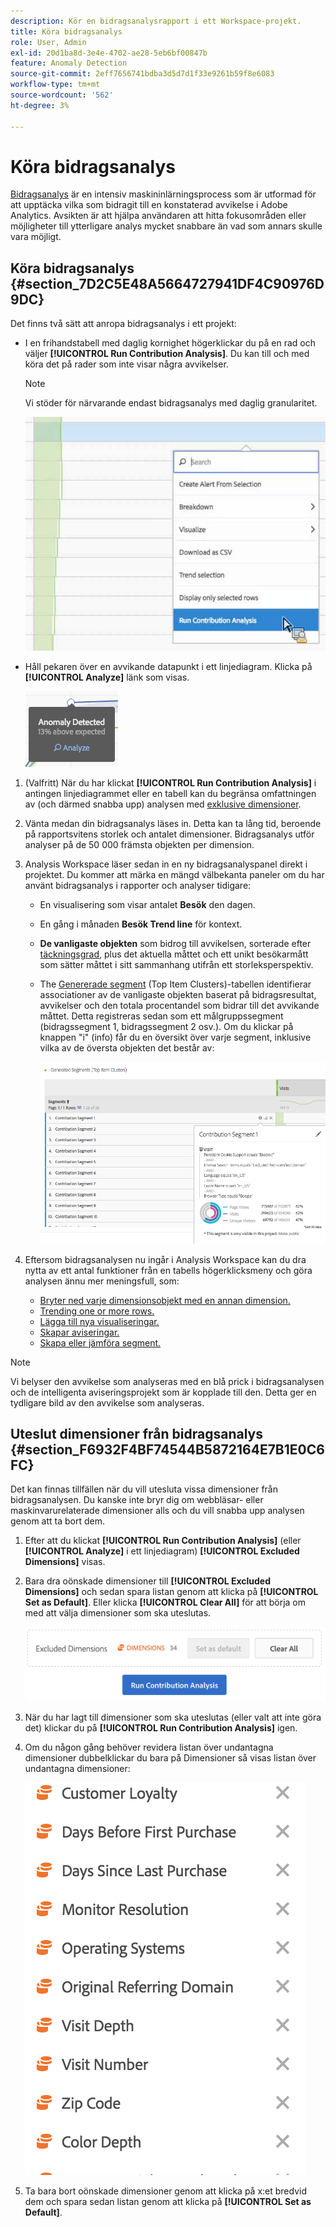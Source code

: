 ```yaml
---
description: Kör en bidragsanalysrapport i ett Workspace-projekt.
title: Köra bidragsanalys
role: User, Admin
exl-id: 20d1ba8d-3e4e-4702-ae28-5eb6bf00847b
feature: Anomaly Detection
source-git-commit: 2eff7656741bdba3d5d7d1f33e9261b59f8e6083
workflow-type: tm+mt
source-wordcount: '562'
ht-degree: 3%

---
```


# Köra bidragsanalys

[Bidragsanalys](/help/analyze/analysis-workspace/c-anomaly-detection/anomaly-detection.md#contribution-analysis) är en intensiv maskininlärningsprocess som är utformad för att upptäcka vilka som bidragit till en konstaterad avvikelse i Adobe Analytics. Avsikten är att hjälpa användaren att hitta fokusområden eller möjligheter till ytterligare analys mycket snabbare än vad som annars skulle vara möjligt.

## Köra bidragsanalys {#section_7D2C5E48A5664727941DF4C90976D9DC}

Det finns två sätt att anropa bidragsanalys i ett projekt:

* I en frihandstabell med daglig kornighet högerklickar du på en rad och väljer **[!UICONTROL Run Contribution Analysis]**. Du kan till och med köra det på rader som inte visar några avvikelser.

  >[!NOTE]
  >
  >Vi stöder för närvarande endast bidragsanalys med daglig granularitet.

  ![](assets/run_ca.png)

* Håll pekaren över en avvikande datapunkt i ett linjediagram. Klicka på **[!UICONTROL Analyze]** länk som visas.

  ![](assets/contribution-analysis.png)

1. (Valfritt) När du har klickat **[!UICONTROL Run Contribution Analysis]** i antingen linjediagrammet eller en tabell kan du begränsa omfattningen av (och därmed snabba upp) analysen med [exklusive dimensioner](#section_F6932F4BF74544B5872164E7B1E0C6FC).

1. Vänta medan din bidragsanalys läses in. Detta kan ta lång tid, beroende på rapportsvitens storlek och antalet dimensioner. Bidragsanalys utför analyser på de 50 000 främsta objekten per dimension.
1. Analysis Workspace läser sedan in en ny bidragsanalyspanel direkt i projektet. Du kommer att märka en mängd välbekanta paneler om du har använt bidragsanalys i rapporter och analyser tidigare:

   * En visualisering som visar antalet **Besök** den dagen.
   * En gång i månaden **Besök Trend line** för kontext.
   * **De vanligaste objekten** som bidrog till avvikelsen, sorterade efter [täckningsgrad](/help/analyze/analysis-workspace/c-anomaly-detection/anomaly-detection.md#contribution-analysis), plus det aktuella måttet och ett unikt besökarmått som sätter måttet i sitt sammanhang utifrån ett storleksperspektiv.

   * The [Genererade segment](https://experienceleague.adobe.com/docs/analytics/components/segmentation/segmentation-workflow/seg-build.html) (Top Item Clusters)-tabellen identifierar associationer av de vanligaste objekten baserat på bidragsresultat, avvikelser och den totala procentandel som bidrar till det avvikande måttet. Detta registreras sedan som ett målgruppssegment (bidragssegment 1, bidragssegment 2 osv.). Om du klickar på knappen &quot;i&quot; (info) får du en översikt över varje segment, inklusive vilka av de översta objekten det består av:

     ![](assets/auto_segment.png)

1. Eftersom bidragsanalysen nu ingår i Analysis Workspace kan du dra nytta av ett antal funktioner från en tabells högerklicksmeny och göra analysen ännu mer meningsfull, som:

   * [Bryter ned varje dimensionsobjekt med en annan dimension.](/help/analyze/analysis-workspace/components/dimensions/t-breakdown-fa.md)
   * [Trending one or more rows.](/help/analyze/analysis-workspace/home.md#section_34930C967C104C2B9092BA8DCF2BF81A)
   * [Lägga till nya visualiseringar.](/help/analyze/analysis-workspace/visualizations/freeform-analysis-visualizations.md)
   * [Skapar aviseringar.](/help/components/c-alerts/intellligent-alerts.md)
   * [Skapa eller jämföra segment.](/help/analyze/analysis-workspace/c-panels/c-segment-comparison/segment-comparison.md)

>[!NOTE]
>
>Vi belyser den avvikelse som analyseras med en blå prick i bidragsanalysen och de intelligenta aviseringsprojekt som är kopplade till den. Detta ger en tydligare bild av den avvikelse som analyseras.

## Uteslut dimensioner från bidragsanalys {#section_F6932F4BF74544B5872164E7B1E0C6FC}

Det kan finnas tillfällen när du vill utesluta vissa dimensioner från bidragsanalysen. Du kanske inte bryr dig om webbläsar- eller maskinvarurelaterade dimensioner alls och du vill snabba upp analysen genom att ta bort dem.

1. Efter att du klickat **[!UICONTROL Run Contribution Analysis]** (eller **[!UICONTROL Analyze]** i ett linjediagram) **[!UICONTROL Excluded Dimensions]** visas.

1. Bara dra oönskade dimensioner till **[!UICONTROL Excluded Dimensions]** och sedan spara listan genom att klicka på **[!UICONTROL Set as Default]**. Eller klicka **[!UICONTROL Clear All]** för att börja om med att välja dimensioner som ska uteslutas.

   ![](assets/exclude_dimensions.png)

1. När du har lagt till dimensioner som ska uteslutas (eller valt att inte göra det) klickar du på **[!UICONTROL Run Contribution Analysis]** igen.
1. Om du någon gång behöver revidera listan över undantagna dimensioner dubbelklickar du bara på Dimensioner så visas listan över undantagna dimensioner:

   ![](assets/excluded-dimensions.png)

1. Ta bara bort oönskade dimensioner genom att klicka på x:et bredvid dem och spara sedan listan genom att klicka på **[!UICONTROL Set as Default]**.
